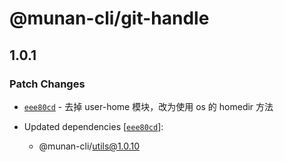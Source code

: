 # @munan-cli/git-handle

## 1.0.1

### Patch Changes

- [`eee80cd`](https://github.com/MuNan777/munan-cli/commit/eee80cd81b6721cfde59bc4bfe280eeabf457202) - 去掉 user-home 模块，改为使用 os 的 homedir 方法

- Updated dependencies [[`eee80cd`](https://github.com/MuNan777/munan-cli/commit/eee80cd81b6721cfde59bc4bfe280eeabf457202)]:
  - @munan-cli/utils@1.0.10

